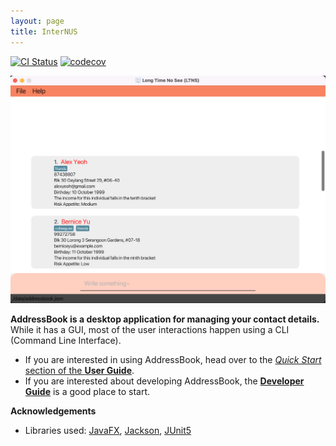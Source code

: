```yaml
---
layout: page
title: InterNUS
---
```


[![CI Status](https://github.com/AY2223S1-CS2103T-F11-1/tp/actions/workflows/gradle.yml/badge.svg)](https://github.com/AY2223S1-CS2103T-F11-1/tp/actions)
[![codecov](https://codecov.io/gh/AY2223S1-CS2103T-F11-1/tp/branch/master/graph/badge.svg?token=850AJ9TRYH)](https://codecov.io/gh/AY2223S1-CS2103T-F11-1/tp)

![Ui](images/Ui.png)

**AddressBook is a desktop application for managing your contact details.** While it has a GUI, most of the user interactions happen using a CLI (Command Line Interface).

* If you are interested in using AddressBook, head over to the [_Quick Start_ section of the **User Guide**](UserGuide.html#quick-start).
* If you are interested about developing AddressBook, the [**Developer Guide**](DeveloperGuide.html) is a good place to start.


**Acknowledgements**

* Libraries used: [JavaFX](https://openjfx.io/), [Jackson](https://github.com/FasterXML/jackson), [JUnit5](https://github.com/junit-team/junit5)
